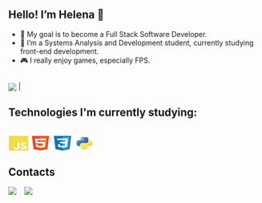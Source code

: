 ## Hello! I’m Helena 🩷

- 🎯 My goal is to become a Full Stack Software Developer.
- 🌱  I’m a Systems Analysis and Development student, currently studying front-end development.
- 🎮 I really enjoy games, especially FPS.
##

<div>
  
 <a href="https://github.com/anuraghazra/github-readme-stats"><img align="center" src="https://github-readme-stats.vercel.app/api/top-langs/?username=LenaGDev&layout=compact&theme=buefy&hide_border=true" /></a> |
 
</div>

## Technologies I'm currently studying:

<div style="display: inline_block"><br>
  <img align="center" alt="Rafa-Js" height="30" width="40" src="https://raw.githubusercontent.com/devicons/devicon/master/icons/javascript/javascript-plain.svg">
  <img align="center" alt="Rafa-HTML" height="30" width="40" src="https://raw.githubusercontent.com/devicons/devicon/master/icons/html5/html5-original.svg">
  <img align="center" alt="Rafa-CSS" height="30" width="40" src="https://raw.githubusercontent.com/devicons/devicon/master/icons/css3/css3-original.svg">
  <img align="center" alt="Rafa-Python" height="30" width="40" src="https://raw.githubusercontent.com/devicons/devicon/master/icons/python/python-original.svg">
  
</div>

  ## Contacts
  
  <div> 
   <a href="mailto:contatorahelenacorreia@gmail.com" target="_blank" rel="noopener noreferrer"><img src="https://img.icons8.com/fluency/2x/gmail-new.png"  width="40" /></a>
  &nbsp;&nbsp;
   <a href="[https://www.linkedin.com/in/helena-gomes-3b258519b/](https://www.linkedin.com/in/helena-gomes-3b258519b/)" target="_blank" rel="noopener noreferrer"><img src="https://img.icons8.com/color/2x/linkedin.png"  width="40" /></a>
  &nbsp;&nbsp;
</div>

##

